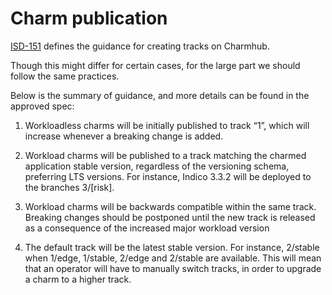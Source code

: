 # Charm publication


[ISD-151](https://docs.google.com/document/d/1wkucY_V7othjizqGoJcF8apF6WIhRPnI2OMM56mPzZc/edit?tab=t.0) defines the guidance for creating tracks on Charmhub.

Though this might differ for certain cases, for the large part we should follow the same practices.

Below is the summary of guidance, and more details can be found in the approved spec:

1.  Workloadless charms will be initially published to track “1”, which will increase whenever a breaking change is added.

2.  Workload charms will be published to a track matching the charmed application stable version, regardless of the versioning schema, preferring LTS versions. 
   For instance, Indico 3.3.2 will be deployed to the branches 3/[risk].

3.  Workload charms will be backwards compatible within the same track. 
   Breaking changes should be postponed until the new track is released as a consequence of the increased major workload version
   
4.  The default track will be the latest stable version. For instance, 2/stable when 1/edge, 1/stable, 2/edge and 2/stable are available. 
   This will mean that an operator will have to manually switch tracks, in order to upgrade a charm to a higher track.
   